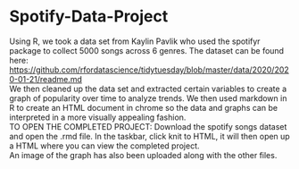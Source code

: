 # Spotify-Data-Project
Using R, we took a data set from Kaylin Pavlik who used the spotifyr package to collect 5000 songs across 6 genres. The dataset can be found here: https://github.com/rfordatascience/tidytuesday/blob/master/data/2020/2020-01-21/readme.md
<br /> We then cleaned up the data set and extracted certain variables to create a graph of popularity over time to analyze trends.
We then used markdown in R to create an HTML document in chrome so the data and graphs can be interpreted in a more visually appealing fashion. <br />
TO OPEN THE COMPLETED PROJECT: Download the spotify songs dataset and open the .rmd file. In the taskbar, click knit to HTML, it will then open up a HTML where you can view the completed project. <br />
An image of the graph has also been uploaded along with the other files. 


